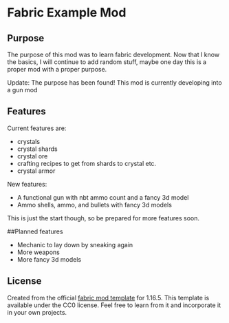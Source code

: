 # Fabric Example Mod

## Purpose

The purpose of this mod was to learn fabric development. 
Now that I know the basics, I will continue to add random stuff, maybe one day this is a proper mod with a proper purpose.

Update: The purpose has been found!
This mod is currently developing into a gun mod 

## Features

Current features are:
- crystals
- crystal shards 
- crystal ore
- crafting recipes to get from shards to crystal etc.
- crystal armor

New features:
- A functional gun with nbt ammo count and a fancy 3d model
- Ammo shells, ammo, and bullets with fancy 3d models
 
This is just the start though, so be prepared for more features soon.

##Planned features

- Mechanic to lay down by sneaking again
- More weapons
- More fancy 3d models


## License

Created from the official [fabric mod template](https://github.com/FabricMC/fabric-example-mod) for 1.16.5.
This template is available under the CC0 license. Feel free to learn from it and incorporate it in your own projects.

